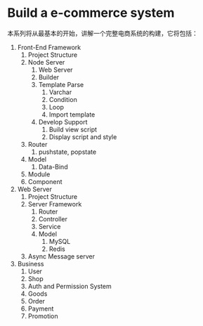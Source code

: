 # Build a e-commerce system

本系列将从最基本的开始，讲解一个完整电商系统的构建，它将包括：

1. Front-End Framework
   1. Project Structure
   2. Node Server
      1. Web Server
      2. Builder
      3. Template Parse
         1. Varchar 
         2. Condition
         3. Loop
         4. Import template
      4. Develop Support
         1. Build view script
         2. Display script and style
   3. Router
      1. pushstate, popstate
   4. Model
      1. Data-Bind
   5. Module
   6. Component
2. Web Server
   1. Project Structure
   2. Server Framework
      1. Router
      2. Controller
      3. Service
      4. Model
         1. MySQL
         2. Redis
   3. Async Message server
3. Business
   1. User
   2. Shop
   3. Auth and Permission System
   4. Goods
   5. Order
   6. Payment
   7. Promotion